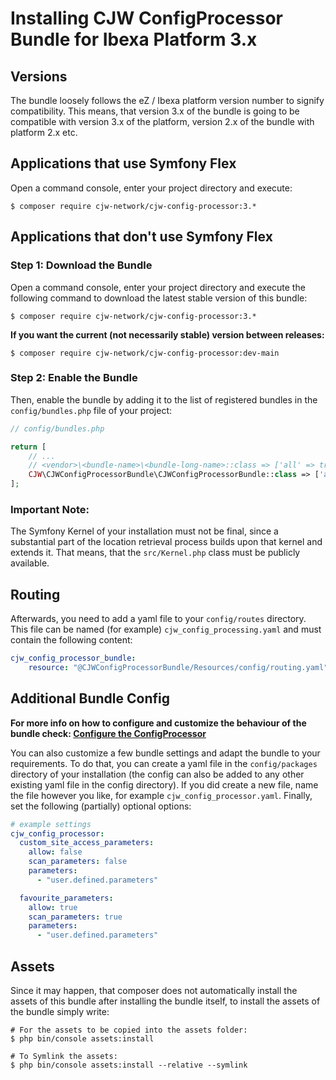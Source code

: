 # Installing CJW ConfigProcessor Bundle for Ibexa Platform 3.x

## Versions

The bundle loosely follows the eZ / Ibexa platform version number to signify
compatibility. This means, that version 3.x of the bundle is going to be compatible
with version 3.x of the platform, version 2.x of the bundle with platform 2.x etc.

## Applications that use Symfony Flex

Open a command console, enter your project directory and execute:

```console
$ composer require cjw-network/cjw-config-processor:3.*
```

## Applications that don't use Symfony Flex

### Step 1: Download the Bundle

Open a command console, enter your project directory and execute the
following command to download the latest stable version of this bundle:

```console
$ composer require cjw-network/cjw-config-processor:3.*
```

**If you want the current (not necessarily stable) version between releases:**

```console
$ composer require cjw-network/cjw-config-processor:dev-main
```

### Step 2: Enable the Bundle

Then, enable the bundle by adding it to the list of registered bundles
in the `config/bundles.php` file of your project:

```php
// config/bundles.php

return [
    // ...
    // <vendor>\<bundle-name>\<bundle-long-name>::class => ['all' => true],
    CJW\CJWConfigProcessorBundle\CJWConfigProcessorBundle::class => ['all' => true],
];
```

### Important Note:

The Symfony Kernel of your installation must not be final, since a substantial part of the
location retrieval process builds upon that kernel and extends it. That means, that the `src/Kernel.php`
class must be publicly available.

## Routing

Afterwards, you need to add a yaml file to your `config/routes` directory.
This file can be named (for example) `cjw_config_processing.yaml` and must contain
the following content:

```yaml
cjw_config_processor_bundle:
    resource: "@CJWConfigProcessorBundle/Resources/config/routing.yaml"
```

## Additional Bundle Config

**For more info on how to configure and customize the behaviour of the bundle check:
[Configure the ConfigProcessor](../help/bundle_configuration.en.md)**

You can also customize a few bundle settings and adapt the bundle to your requirements.
To do that, you can create a yaml file in the `config/packages` directory of your
installation (the config can also be added to any other existing yaml file in the config directory).
If you did create a new file, name the file however you like, for example `cjw_config_processor.yaml`.
Finally, set the following (partially) optional options:

```yaml
# example settings
cjw_config_processor:
  custom_site_access_parameters:
    allow: false
    scan_parameters: false
    parameters:
      - "user.defined.parameters"

  favourite_parameters:
    allow: true
    scan_parameters: true
    parameters:
      - "user.defined.parameters"
```

## Assets

Since it may happen, that composer does not automatically install the assets of this bundle after
installing the bundle itself, to install the assets of the bundle simply write:

```shell
# For the assets to be copied into the assets folder:
$ php bin/console assets:install

# To Symlink the assets:
$ php bin/console assets:install --relative --symlink
```
